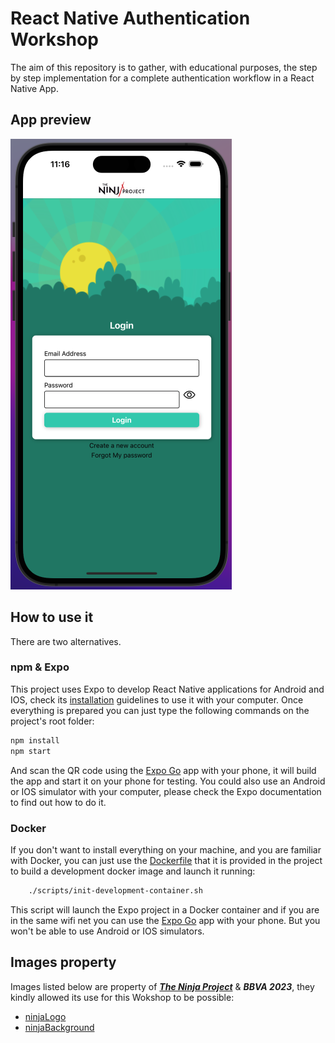 # React Native Authentication Workshop

The aim of this repository is to gather, with educational purposes, the step by step implementation
for a complete authentication workflow in a React Native App.

## App preview

![app-image](./readme-files/login-screenshot.png)

## How to use it

There are two alternatives.

### npm & Expo

This project uses Expo to develop React Native applications for Android and IOS, check its [installation] guidelines to use it with your computer. Once everything is prepared you can just type the following commands on the project's root folder:

```bash
npm install
npm start
```

And scan the QR code using the [Expo Go] app with your phone, it will build the app and start it on your phone for testing. You could also use an Android or IOS simulator with your computer, please check the Expo documentation to find out how to do it.

### Docker

If you don't want to install everything on your machine, and you are familiar with Docker, you can just use the [Dockerfile] that it is provided in the project to build a development docker image and launch it running:

```bash
    ./scripts/init-development-container.sh
```

This script will launch the Expo project in a Docker container and if you are in the same wifi net you can use the [Expo Go] app with your phone. But you won't be able to use Android or IOS simulators.

[installation]: https://docs.expo.dev/get-started/installation/
[Dockerfile]: ./Dockerfile
[Expo Go]: https://docs.expo.dev/get-started/installation/#expo-go-app-for-android-and-ios

## Images property

Images listed below are property of ***[The Ninja Project]*** & ***BBVA 2023***, they kindly allowed its use for this Wokshop to be possible:
* [ninjaLogo]
* [ninjaBackground]

[The Ninja Project]: https://www.theninjaproject.bbva/
[ninjaLogo]: assets/ninjaLogo.png
[ninjaBackground]: assets/ninjaBackground.png